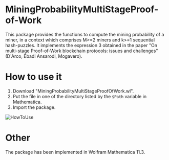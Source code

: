 # MiningProbabilityMultiStageProof-of-Work

This package provides the functions to compute the mining probability of a miner, in a context which comprises M>=2 miners and k>=1 sequential hash-puzzles. 
It implements the expression 3 obtained in the paper "On multi-stage Proof-of-Work blockchain protocols: issues and challenges" (D'Arco, Ebadi Ansarodi, Mogavero).

# How to use it
1. Download  "MiningProbabilityMultiStageProofOfWork.wl".
2. Put the file in one of the directory listed by the ```$Path``` variable in Mathematica.
3. Import the package.

![HowToUse](https://user-images.githubusercontent.com/22324954/79491365-a68f3a00-801e-11ea-8a1a-f89c52a67866.PNG)


# Other
The package has been implemented in Wolfram Mathematica 11.3.

